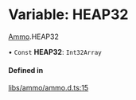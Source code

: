 # Variable: HEAP32

[Ammo](../modules/Ammo.md).HEAP32

• `Const` **HEAP32**: `Int32Array`

#### Defined in

[libs/ammo/ammo.d.ts:15](https://github.com/Orillusion/orillusion/blob/main/src/libs/ammo/ammo.d.ts#L15)
